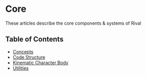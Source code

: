 

# Core

These articles describe the core components & systems of Rival

## Table of Contents
- [Concepts](./Core/concepts.md)
- [Code Structure](./Core/code-structure.md)
- [Kinematic Character Body](./Core/kinematic-character-body.md)
- [Utilities](./Core/utilities.md)